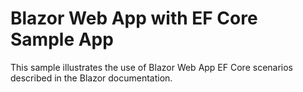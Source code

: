 # Blazor Web App with EF Core Sample App

This sample illustrates the use of Blazor Web App EF Core scenarios described in the Blazor documentation.
